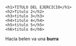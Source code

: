 <!DOCTYPE html>
<html lang="en">
<head>
<meta charset="UTF-8">
<meta name="viewport" content="width=device-width, initial-scale=1.0">
    <title>Plantilla</title>
    <meta name="description" content="Esto es la descripción de mi página web">
    <meta name="keywords" content="html, ejercicio, ejercicio1, ejemplo">
    <meta name="author" content="Juan Profesor">
    <meta name="application-name" content="Plantilla.html">
    <meta name="generator" content="VSCode">
<link rel="icon" sizes="64x64" href="C:\Users\migueldiosdado05\Desktop\LENGUAJE DE MARCA\LENGUAJE-DE-MARCAS-1\assets\icons\Captura-de-pantalla-2025-09-22-092327.jpg"
head>
<body>

    <h1>TITULO DEL EJERCICIO</h1>
    <h2>Titulo 2</h2>
    <h3>titulo 3</h3>
    <h4>titulo 4</h4>
    <h5>titulo 5</h5>
    <h6>titulo 6</h6>
Hacia belen va una <b>burra<b>
<body>
</html>

